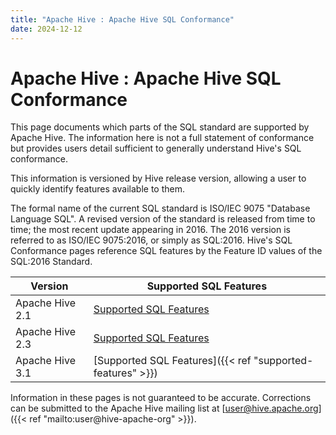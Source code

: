 ```yaml
---
title: "Apache Hive : Apache Hive SQL Conformance"
date: 2024-12-12
---
```


# Apache Hive : Apache Hive SQL Conformance

This page documents which parts of the SQL standard are supported by Apache Hive. The information here is not a full statement of conformance but provides users detail sufficient to generally understand Hive's SQL conformance.

This information is versioned by Hive release version, allowing a user to quickly identify features available to them.

The formal name of the current SQL standard is ISO/IEC 9075 "Database Language SQL". A revised version of the standard is released from time to time; the most recent update appearing in 2016. The 2016 version is referred to as ISO/IEC 9075:2016, or simply as SQL:2016. Hive's SQL Conformance pages reference SQL features by the Feature ID values of the SQL:2016 Standard.

| Version | Supported SQL Features |
| --- | --- |
| Apache Hive 2.1 | [Supported SQL Features](https://cwiki.apache.org/confluence/display/Hive/Supported+Features%3A+Apache+Hive+2.1) |
| Apache Hive 2.3 | [Supported SQL Features](https://cwiki.apache.org/confluence/display/Hive/Supported+Features%3A+Apache+Hive+2.3) |
| Apache Hive 3.1 | [Supported SQL Features]({{< ref "supported-features" >}}) |

Information in these pages is not guaranteed to be accurate. Corrections can be submitted to the Apache Hive mailing list at [user@hive.apache.org]({{< ref "mailto:user@hive-apache-org" >}}).

 

 

